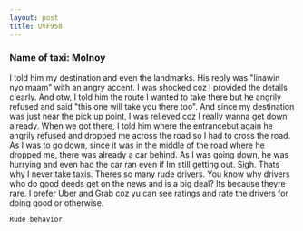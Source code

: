 ```yaml
---
layout: post
title: UVF958
---
```


### Name of taxi: Molnoy

I told him my destination and even the landmarks. His reply was "linawin nyo maam" with an angry accent. I was shocked coz I provided the details clearly. And otw, I told him the route I wanted to take there but he angrily refused and said "this one will take you there too". And since my destination was just near the pick up point, I was relieved coz I really wanna get down already. When we got there, I told him where the entrancebut again he angrily refused and dropped me across the road so I had to cross the road. As I was to go down, since it was in the middle of the road where he dropped me, there was already a car behind. As I was going down, he was hurrying and even had the car ran even if Im still getting out. Sigh. Thats why I never take taxis. Theres so many rude drivers. You know why drivers who do good deeds get on the news and is a big deal? Its because theyre rare. I prefer Uber and Grab coz yu can see ratings and rate the drivers for doing good or otherwise.

```Rude behavior```
